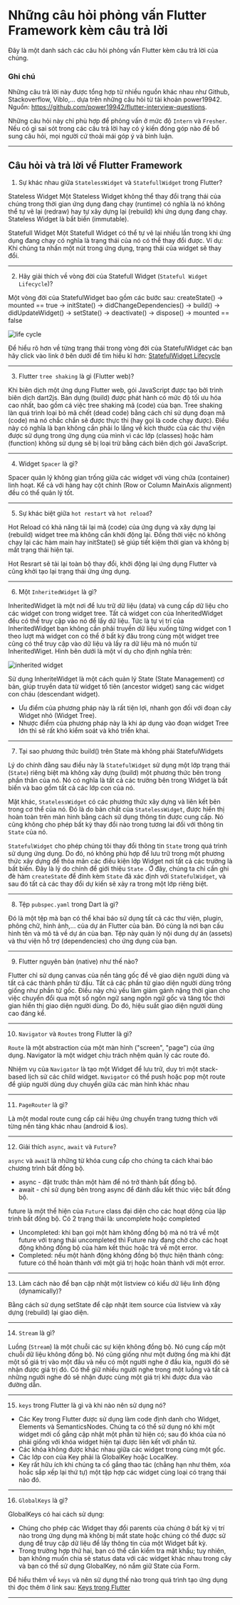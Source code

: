 # Những câu hỏi phỏng vấn Flutter Framework kèm câu trả lời

Đây là một danh sách các câu hỏi phỏng vấn Flutter kèm câu trả lời của chúng.

### Ghi chú ###

Những câu trả lời này được tổng hợp từ nhiều nguồn khác nhau như Github, Stackoverflow, Viblo,... dựa trên những câu hỏi từ tài khoản power19942. Nguồn: https://github.com/power19942/flutter-interview-questions.

Những câu hỏi này chỉ phù hợp để phỏng vấn ở mức độ `Intern` và `Fresher`.
Nếu có gì sai sót trong các câu trả lời hay có ý kiến đóng góp nào để bổ sung câu hỏi, mọi người cứ thoải mái góp ý và bình luận. 

---
  Câu hỏi và trả lời về Flutter Framework
---

1. Sự khác nhau giữa `StatelessWidget` và `StatefullWidget` trong Flutter?

Stateless Widget
Một Stateless Widget không thể thay đổi trạng thái của chúng trong thời gian ứng dụng đang chạy (runtime) có nghĩa là nó không thể tự vẽ lại (redraw) hay tự xây dựng lại (rebuild) khi ứng dụng đang chạy. Stateless Widget là bất biến (immutable).

Statefull Widget
Một Statefull Widget có thể tự vẽ lại nhiều lần trong khi ứng dụng đang chạy có nghĩa là trạng thái của nó có thể thay đổi được. Ví dụ: Khi chúng ta nhấn một nút trong ứng dụng, trạng thái của widget sẽ thay đổi.

---

2. Hãy giải thích về vòng đời của Statefull Widget (`Stateful Widget Lifecycle`)?

Một vòng đời của StatefulWidget bao gồm các bước sau:
createState() -> 
mounted == true -> 
initState() -> 
didChangeDependencies() -> 
build() -> 
didUpdateWidget() -> 
setState() -> 
deactivate() -> 
dispose() -> 
mounted == false

<img src='https://github.com/power19942/flutter-interview-questions/blob/main/img/life_cycle.png' alt="life cycle"/>

Để hiểu rõ hơn về từng trạng thái trong vòng đời của StatefulWidget các bạn hãy click vào link ở bên dưới để tìm hiểu kĩ hơn:
[StatefulWidget Lifecycle](https://viblo.asia/p/flutter-doi-dieu-can-ghi-nho-RQqKLN6zl7z#:~:text=%C4%91%C6%B0%E1%BB%A3c%20t%C3%ADch%20h%E1%BB%A3p.-,StatefulWidget%20Lifecycle,-Khi%20Flutter%20x%C3%A2y)

---

3. Flutter `tree shaking` là gì (Flutter web)?

Khi biên dịch một ứng dụng Flutter web, gói JavaScript được tạo bởi trình biên dịch dart2js. Bản dựng (build) được phát hành có mức độ tối ưu hóa cao nhất, bao gồm cá việc tree shaking mã (code) của bạn. Tree shaking làn quá trình loại bỏ mã chết (dead code) bằng cách chỉ sử dụng đoạn mã (code) mà nó chắc chắn sẽ được thực thi (hay gọi là code chạy được). Điều này có nghĩa là bạn không cần phải lo lắng về kích thước của các thư viện được sử dụng trong ứng dụng của mình vì các lớp (classes) hoặc hàm (function) không sử dụng sẽ bị loại trừ bằng cách biên dịch gói JavaScript.

---

4. Widget `Spacer` là gì?

Spacer quản lý không gian trống giữa các widget với vùng chứa (container) linh hoạt. Kể cả với hàng hay cột chính (Row or Column MainAxis alignment) đều có thể quản lý tốt.

---

5. Sự khác biệt giữa `hot restart` và `hot reload`?

Hot Reload có khả năng tải lại mã (code) của ứng dụng và xây dựng lại (rebuild) widget tree mà không cần khởi động lại. Đồng thời việc nó không chạy lại các hàm main hay initState() sẽ giúp tiết kiệm thời gian và không bị mất trạng thái hiện tại.

Hot Resrart sẽ tải lại toàn bộ thay đổi, khởi động lại ứng dụng Flutter và cũng khởi tạo lại trạng thái ứng ứng dụng.

---

6. Một `InheritedWidget` là gì?

InheritedWidget là một nơi để lưu trữ dữ liệu (data) và cung cấp dữ liệu cho các widget con trong widget tree. Tất cả widget con của InheritedWidget đều có thể truy cập vào nó để lấy dữ liệu. Tức là tự vị trí của InheritedWidget bạn không cần phải truyền dữ liệu xuống từng widget con 1 theo lượt mà widget con có thể ở bất kỳ đâu trong cùng một widget tree cũng có thể truy cập vào dữ liệu và lấy ra dữ liệu mà nó muốn từ InheritedWiget. Hình bên dưới là một ví dụ cho định nghĩa trên:

<img src='https://images.viblo.asia/98e3c9de-5655-4e5a-9311-b7bee943a4d6.PNG' alt="inherited widget"/>

Sử dụng InheriteWidget là một cách quản lý State (State Management) cơ bản, giúp truyền data từ widget tổ tiên (ancestor widget) sang các widget con cháu (descendant widget).
+ Ưu điểm của phương pháp này là rất tiện lợi, nhanh gọn đối với đoạn cây Widget nhỏ (Widget Tree).
+ Nhược điểm của phương pháp này là khi áp dụng vào đoạn widget Tree lớn thì sẽ rất khó kiểm soát và khó triển khai.

---

7. Tại sao phương thức build() trên State mà không phải StatefulWidgets

Lý do chính đằng sau điều này là `StatefulWidget` sử dụng một lớp trạng thái (`State`) riêng biệt mà không xây dựng (build) một phương thức bên trong phần thân của nó. Nó có nghĩa là tất cả các trường bên trong Widget là bất biến và bao gồm tất cả các lớp con của nó.

Mặt khác, `StatelessWidget` có các phương thức xây dựng và liên kết bên trong cơ thể của nó. Đó là do bản chất của `StatelessWidget`, được hiển thị hoàn toàn trên màn hình bằng cách sử dụng thông tin được cung cấp. Nó cũng không cho phép bất kỳ thay đổi nào trong tương lai đối với thông tin `State` của nó.

`StatefulWidget` cho phép chúng tôi thay đổi thông tin `State` trong quá trình sử dụng ứng dụng. Do đó, nó không phù hợp để lưu trữ trong một phương thức xây dựng để thỏa mãn các điều kiện lớp Widget nơi tất cả các trường là bất biến. Đây là lý do chính để giới thiệu `State` . Ở đây, chúng ta chỉ cần ghi đè hàm `createState` để đính kèm `State` đã xác định với `StatefulWidget`, và sau đó tất cả các thay đổi dự kiến sẽ xảy ra trong một lớp riêng biệt.

---

8. Tệp `pubspec.yaml` trong Dart là gì?

Đó là một tệp mà bạn có thể khai báo sử dụng tất cả các thư viện, plugin, phông chữ, hình ảnh,... của dự án Flutter của bản. Đó củng là nơi bạn cấu hình tên và mô tả về dự án của bạn. Tệp này quản lý nội dung dự án (assets) và thư viện hỗ trợ (dependencies) cho ứng dụng của bạn.

---

9. Flutter nguyên bản (native) như thế nào?

Flutter chỉ sử dụng canvas của nền tảng gốc để vẽ giao diện người dùng và tất cả các thành phần từ đầu. Tất cả các phần tử giao diện người dùng trông giống như phần tử gốc. Điều này chủ yếu làm giảm gánh nặng thời gian cho việc chuyển đổi qua một số ngôn ngữ sang ngôn ngữ gốc và tăng tốc thời gian hiển thị giao diện người dùng. Do đó, hiệu suất giao diện người dùng cao đáng kể.

---

10. `Navigator` và `Routes` trong Flutter là gì?

`Route` là một abstraction của một màn hình ("screen", "page") của ứng dụng. Navigator là một widget chịu trách nhệm quản lý các route đó.

Nhiệm vụ của `Navigator` là tạo một Widget để lưu trữ, duy trì một stack-based lịch sử các child widget. `Navigator` có thể push hoặc pop một route để giúp người dùng duy chuyển giữa các màn hình khác nhau

---

11. `PageRouter` là gì?

Là một modal route cung cấp cái hiệu ứng chuyển trang tương thích với từng nền tảng khác nhau (android & ios).

---

12. Giải thích `async`, `await` và `Future`?

`async` và `awai`t là những từ khóa cung cấp cho chúng ta cách khai báo chương trình bất đồng bộ.
  + async - đặt trước thân một hàm để nó trở thành bất đồng bộ.
  + await - chỉ sử dụng bên trong async để đánh dấu kết thúc việc bất đồng bộ.
 
future là một thể hiện của `Future` class đại diện cho các hoạt dộng của lập trình bất đồng bộ. Có 2 trạng thái là: uncomplete hoặc completed
  + Uncompleted: khi bạn gọi một hàm không đồng bộ mà nó trả về một future với trạng thái uncompleted thì Future này đang chờ cho các hoạt động không đồng bộ của hàm kết thúc hoặc trả về một error.
  + Completed: nếu một hành động không đồng bộ thực hiện thành công: future có thể hoàn thành với một giá trị hoặc hoàn thành với một error.
  
---

13. Làm cách nào để bạn cập nhật một listview có kiểu dữ liệu linh động (dynamically)?

Bằng cách sử dụng setState để cập nhật item source của listview và xây dựng (rebuild) lại giao diện.

---

14. `Stream` là gì?

Luồng (`Stream`) là một chuỗi các sự kiện không đồng bộ. Nó cung cấp một chuỗi dữ liệu không đồng bộ. Nó cũng giống như một đường ống mà khi đặt một số giá trị vào một đầu và nếu có một người nghe ở đầu kia, người đó sẽ nhận được giá trị đó. Có thể giữ nhiều người nghe trong một luồng và tất cả những người nghe đó sẽ nhận được cùng một giá trị khi được đưa vào đường dẫn.

---

15. `keys` trong Flutter là gì và khi nào nên sử dụng nó?

  + Các Key trong Flutter được sử dụng làm code định danh cho Widget, Elements và SemanticsNodes. Chúng ta có thể sử dụng nó khi một widget mới cố gắng cập nhật một phần tử hiện có; sau đó khóa của nó phải giống với khóa widget hiện tại được liên kết với phần tử.
  + Các khóa không được khác nhau giữa các widget trong cùng một gốc.
  + Các lớp con của Key phải là GlobalKey hoặc LocalKey.
  + Key rất hữu ích khi chúng ta cố gắng thao tác (chẳng hạn như thêm, xóa hoắc sắp xếp lại thứ tự) một tập hợp các widget cùng loại có trạng thái nào đó.

---

16. `GlobalKeys` là gì?

GlobalKeys có hai cách sử dụng:

  + Chúng cho phép các Widget thay đổi parents của chúng ở bất kỳ vị trí nào trong ứng dụng mà không bị mất state hoặc chúng có thể được sử dụng để truy cập dữ liệu để lấy thông tin của một Widget bất kỳ.
  + Trong trường hợp thứ hai, bạn có thể cần kiểm tra mật khẩu; tuy nhiên, bạn không muốn chia sẻ status data với các widget khác nhau trong cây và bạn có thể sử dụng GlobalKey<FromState>, nó nắm giữ State của Form.

Để hiểu thêm về `keys` và nên sử dụng thế nào trong quá trình tạo ứng dụng thì đọc thêm ở link sau: [Keys trong Flutter](https://200lab.io/blog/tim-hieu-keys-trong-flutter/)

---

